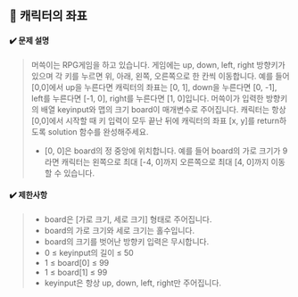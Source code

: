 ## :blue_book: 캐릭터의 좌표

#### :heavy_check_mark: 문제 설명 
> 머쓱이는 RPG게임을 하고 있습니다. 게임에는 up, down, left, right 방향키가 있으며 각 키를 누르면 위, 아래, 왼쪽, 오른쪽으로 한 칸씩 이동합니다. 예를 들어 [0,0]에서 up을 누른다면 캐릭터의 좌표는 [0, 1], down을 누른다면 [0, -1], left를 누른다면 [-1, 0], right를 누른다면 [1, 0]입니다. 머쓱이가 입력한 방향키의 배열 keyinput와 맵의 크기 board이 매개변수로 주어집니다. 캐릭터는 항상 [0,0]에서 시작할 때 키 입력이 모두 끝난 뒤에 캐릭터의 좌표 [x, y]를 return하도록 solution 함수를 완성해주세요.
> * [0, 0]은 board의 정 중앙에 위치합니다. 예를 들어 board의 가로 크기가 9라면 캐릭터는 왼쪽으로 최대 [-4, 0]까지 오른쪽으로 최대 [4, 0]까지 이동할 수 있습니다.

#### :heavy_check_mark: 제한사항
> * board은 [가로 크기, 세로 크기] 형태로 주어집니다.
> * board의 가로 크기와 세로 크기는 홀수입니다.
> * board의 크기를 벗어난 방향키 입력은 무시합니다.
> * 0 ≤ keyinput의 길이 ≤ 50
> * 1 ≤ board[0] ≤ 99
> * 1 ≤ board[1] ≤ 99
> * keyinput은 항상 up, down, left, right만 주어집니다.
